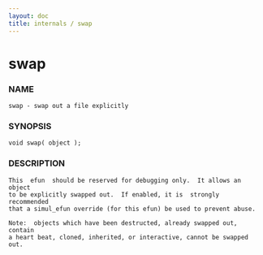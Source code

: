 ```yaml
---
layout: doc
title: internals / swap
---
```

# swap

### NAME

    swap - swap out a file explicitly

### SYNOPSIS

    void swap( object );

### DESCRIPTION

    This  efun  should be reserved for debugging only.  It allows an object
    to be explicitly swapped out.  If enabled, it is  strongly  recommended
    that a simul_efun override (for this efun) be used to prevent abuse.

    Note:  objects which have been destructed, already swapped out, contain
    a heart beat, cloned, inherited, or interactive, cannot be swapped out.

